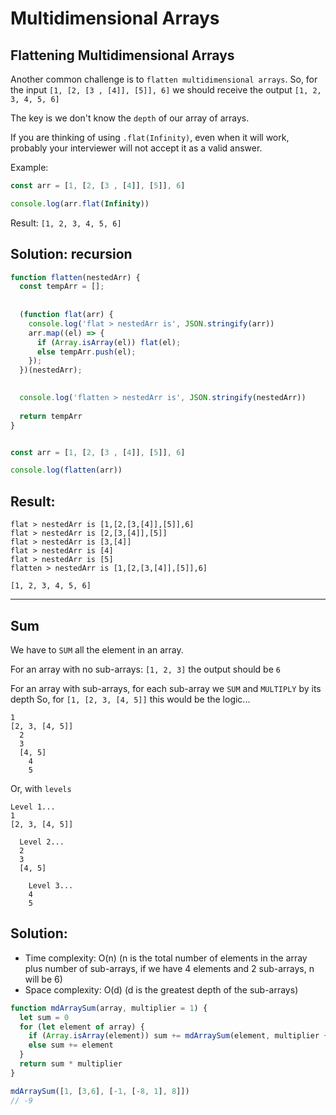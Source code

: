 # Multidimensional Arrays

## Flattening Multidimensional Arrays

Another common challenge is to `flatten multidimensional arrays`.
So, for the input `[1, [2, [3 , [4]], [5]], 6]` we should receive the output `[1, 2, 3, 4, 5, 6]`

The key is we don't know the `depth` of our array of arrays.

If you are thinking of using `.flat(Infinity)`, even when it will work, probably your interviewer will not accept it as a valid answer.

Example:
```javascript
const arr = [1, [2, [3 , [4]], [5]], 6]

console.log(arr.flat(Infinity))
```

Result: `[1, 2, 3, 4, 5, 6]`



## Solution: recursion

```javascript
function flatten(nestedArr) {
  const tempArr = [];
  
  
  (function flat(arr) {
    console.log('flat > nestedArr is', JSON.stringify(arr))
    arr.map((el) => {
      if (Array.isArray(el)) flat(el);
      else tempArr.push(el);
    });
  })(nestedArr);
  

  console.log('flatten > nestedArr is', JSON.stringify(nestedArr))
  
  return tempArr
}


const arr = [1, [2, [3 , [4]], [5]], 6]

console.log(flatten(arr))
```

## Result:
```
flat > nestedArr is [1,[2,[3,[4]],[5]],6]
flat > nestedArr is [2,[3,[4]],[5]]
flat > nestedArr is [3,[4]]
flat > nestedArr is [4]
flat > nestedArr is [5]
flatten > nestedArr is [1,[2,[3,[4]],[5]],6]

[1, 2, 3, 4, 5, 6]
```

---

## Sum

We have to `SUM` all the element in an array.

For an array with no sub-arrays: `[1, 2, 3]` the output should be `6`

For an array with sub-arrays, for each sub-array we `SUM` and `MULTIPLY` by its depth 
So, for `[1, [2, 3, [4, 5]]` this would be the logic...

```
1
[2, 3, [4, 5]]
  2
  3
  [4, 5]
    4
    5
```

Or, with `levels`

```
Level 1...
1
[2, 3, [4, 5]]

  Level 2...
  2
  3
  [4, 5]

    Level 3...
    4
    5
```

## Solution:

* Time complexity: O(n)
(n is the total number of elements in the array plus number of sub-arrays, if we have 4 elements and 2 sub-arrays, n will be 6)
* Space complexity: O(d)
(d is the greatest depth of the sub-arrays)

```js
function mdArraySum(array, multiplier = 1) {
  let sum = 0
  for (let element of array) {
    if (Array.isArray(element)) sum += mdArraySum(element, multiplier + 1)
    else sum += element
  }
  return sum * multiplier
}

mdArraySum([1, [3,6], [-1, [-8, 1], 8]])
// -9
```
